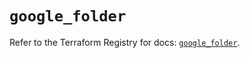 # `google_folder`

Refer to the Terraform Registry for docs: [`google_folder`](https://registry.terraform.io/providers/hashicorp/google-beta/5.11.0/docs/resources/google_folder).
